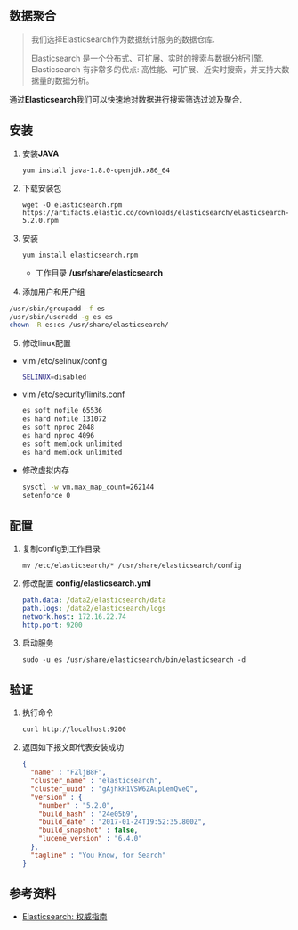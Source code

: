 ## 数据聚合

> 我们选择Elasticsearch作为数据统计服务的数据仓库.
>
> Elasticsearch 是一个分布式、可扩展、实时的搜索与数据分析引擎. Elasticsearch 有非常多的优点: 高性能、可扩展、近实时搜索，并支持大数据量的数据分析。

通过**Elasticsearch**我们可以快速地对数据进行搜索筛选过滤及聚合. 

## 安装

1. 安装**JAVA**

   ```shell
   yum install java-1.8.0-openjdk.x86_64
   ```

2. 下载安装包 

   ```shell
   wget -O elasticsearch.rpm  https://artifacts.elastic.co/downloads/elasticsearch/elasticsearch-5.2.0.rpm
   ```

3. 安装

   ```shell
   yum install elasticsearch.rpm
   ```

   - 工作目录 **/usr/share/elasticsearch**

4. 添加用户和用户组

  ```sh
  /usr/sbin/groupadd -f es
  /usr/sbin/useradd -g es es
  chown -R es:es /usr/share/elasticsearch/
  ```

5. 修改linux配置

- vim /etc/selinux/config

  ```sh
  SELINUX=disabled
  ```

- vim /etc/security/limits.conf

  ```sh
  es soft nofile 65536
  es hard nofile 131072
  es soft nproc 2048
  es hard nproc 4096
  es soft memlock unlimited
  es hard memlock unlimited
  ```

- 修改虚拟内存

  ```sh
  sysctl -w vm.max_map_count=262144
  setenforce 0
  ```

## 配置

1. 复制config到工作目录 

   ```shell
   mv /etc/elasticsearch/* /usr/share/elasticsearch/config
   ```

2. 修改配置 **config/elasticsearch.yml**

   ```yaml
   path.data: /data2/elasticsearch/data
   path.logs: /data2/elasticsearch/logs
   network.host: 172.16.22.74
   http.port: 9200
   ```

3. 启动服务

   ```shell
   sudo -u es /usr/share/elasticsearch/bin/elasticsearch -d
   ```

## 验证

1. 执行命令 

   ```shell
   curl http://localhost:9200
   ```

2. 返回如下报文即代表安装成功

   ```json
   {
     "name" : "FZljB8F",
     "cluster_name" : "elasticsearch",
     "cluster_uuid" : "gAjhkH1VSW6ZAupLemQveQ",
     "version" : {
       "number" : "5.2.0",
       "build_hash" : "24e05b9",
       "build_date" : "2017-01-24T19:52:35.800Z",
       "build_snapshot" : false,
       "lucene_version" : "6.4.0"
     },
     "tagline" : "You Know, for Search"
   }
   ```

## 参考资料

- [Elasticsearch: 权威指南](https://www.elastic.co/guide/cn/elasticsearch/guide/current/index.html)